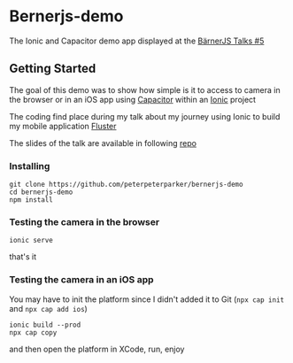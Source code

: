 # Bernerjs-demo

The Ionic and Capacitor demo app displayed at the [BärnerJS Talks #5](https://www.meetup.com/r/site/comment/201022135/notification/https://www.meetup.com/fr-FR/Barner-JS-Talks/events/250767516)

## Getting Started

The goal of this demo was to show how simple is it to access to camera in the browser or in an iOS app using [Capacitor](https://capacitor.ionicframework.com) within an [Ionic](https://ionicframework.com) project

The coding find place during my talk about my journey using Ionic to build my mobile application [Fluster](https://fluster.io)

The slides of the talk are available in following [repo](https://github.com/peterpeterparker/ionic-bernerjs)

### Installing

    git clone https://github.com/peterpeterparker/bernerjs-demo
    cd bernerjs-demo
    npm install
    
### Testing the camera in the browser

    ionic serve
    
that's it
    
### Testing the camera in an iOS app

You may have to init the platform since I didn't added it to Git (`npx cap init` and `npx cap add ios`)

    ionic build --prod
    npx cap copy
    
and then open the platform in XCode, run, enjoy
